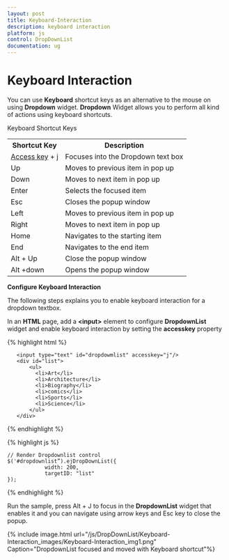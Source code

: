 ```yaml
---
layout: post
title: Keyboard-Interaction
description: keyboard interaction
platform: js
control: DropDownList
documentation: ug
---
```


# Keyboard Interaction

You can use **Keyboard** shortcut keys as an alternative to the mouse on using **Dropdown** widget. **Dropdown** Widget allows you to perform all kind of actions using keyboard shortcuts.

Keyboard Shortcut Keys

<table>
<tr>
<th>Shortcut Key</th><th>Description</th></tr>
<tr>
<td>
<a href=http://en.wikipedia.org/wiki/Access_key>Access key</a> + j	</td><td>
Focuses into the Dropdown text box</td></tr>
<tr>
<td>
Up</td><td>
Moves to previous item in pop up</td></tr>
<tr>
<td>
Down</td><td>
Moves to next item in pop up</td></tr>
<tr>
<td>
Enter</td><td>
Selects the focused item</td></tr>
<tr>
<td>
Esc</td><td>
Closes the popup window</td></tr>
<tr>
<td>
Left </td><td>
Moves to previous item in pop up</td></tr>
<tr>
<td>
Right </td><td>
Moves to next item in pop up</td></tr>
<tr>
<td>
Home</td><td>
Navigates to the starting item </td></tr>
<tr>
<td>
End</td><td>
Navigates to the end item </td></tr>
<tr>
<td>
Alt + Up</td><td>
Close the popup window</td></tr>
<tr>
<td>
Alt +down </td><td>
Opens the popup window </td></tr>
</table>

**Configure Keyboard Interaction**

The following steps explains you to enable keyboard interaction for a dropdown textbox.

In an **HTML** page, add a **&lt;input&gt;** element to configure **DropdownList** widget and enable keyboard interaction by setting the **accesskey** property

{% highlight html %}

       <input type="text" id="dropdowmlist" accesskey="j"/>
       <div id="list">
           <ul>
             <li>Art</li>
             <li>Architecture</li>
             <li>Biography</li>
             <li>comics</li>
             <li>Sports</li>
             <li>Science</li>
           </ul>
       </div>

{% endhighlight %}

{% highlight js %}

    // Render Dropdownlist control
    $('#dropdownlist”).ejDropDownList({
                width: 200,
                targetID: "list"
    });

{% endhighlight %}

Run the sample, press Alt + J to focus in the **DropdownList** widget that enables it and you can navigate using arrow keys and Esc key to close the popup.

{% include image.html url="/js/DropDownList/Keyboard-Interaction_images/Keyboard-Interaction_img1.png" Caption="DropdownList focused and moved with Keyboard shortcut"%}
